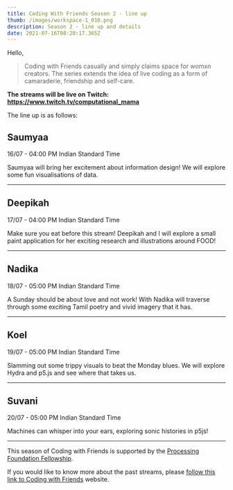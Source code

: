 ```yaml
---
title: Coding With Friends Season 2 - line up
thumb: /images/workspace-1_010.png
description: Season 2 - line up and details
date: 2021-07-16T08:20:17.365Z
---
```

Hello,

> Coding with Friends casually and simply claims space for womxn creators. The series extends the idea of live coding as a form of camaraderie, friendship and self-care.

**The streams will be live on Twitch: <https://www.twitch.tv/computational_mama>**

The line up is as follows:

## Saumyaa

16/07 - 04:00 PM Indian Standard Time

Saumyaa will bring her excitement about information design! We will explore some fun visualisations of data.

- - -

## Deepikah

17/07 - 04:00 PM Indian Standard Time

Make sure you eat before this stream! Deepikah and I will explore a small paint application for her exciting research and illustrations around FOOD!

- - -

## Nadika

18/07 - 05:00 PM Indian Standard Time

A Sunday should be about love and not work! With Nadika will traverse through some exciting Tamil poetry and vivid imagery that it has.

- - -

## Koel

19/07 - 05:00 PM Indian Standard Time

Slamming out some trippy visuals to beat the Monday blues. We will explore Hydra and p5.js and see where that takes us.

- - -

## Suvani

20/07 - 05:00 PM Indian Standard Time

Machines can whisper into your ears, exploring sonic histories in p5js!

- - -

This season of Coding with Friends is supported by the [Processing Foundation Fellowship](https://processingfoundation.org/fellowships).

If you would like to know more about the past streams, please [follow this link to Coding with Friends](https://friends.computationalmama.xyz/) website.
